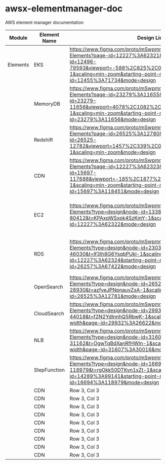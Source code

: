 # awsx-elementmanager-doc
AWS element manager documentation





| Module | Element Name | Design Link | Usecase Documents Link | Research Documents Link | SRE Link |
|----------|----------|----------|----------|----------|----------|
| Elements | EKS | https://www.figma.com/proto/mSwpmnkmrqHXX6AkzXzbtC/Aws-Elements?page-id=12227%3A62321&type=design&node-id=12496-79593&viewport=-588%2C825%2C0.32&t=GUblYNOFXFVDDj6p-1&scaling=min-zoom&starting-point-node-id=12455%3A71734&mode=design | https://synectiksinc-my.sharepoint.com/:w:/g/personal/quddus_mohammed_synectiks_com/EdhtIJm0CJNOrh3IuyJQhwMBHLfdc6hvG57oS8vaVgRPzg?e=nJ2zxx |  https://synectiksinc-my.sharepoint.com/:w:/g/personal/quddus_mohammed_synectiks_com/EY6SOy0vL8xOj8Kuee13h38B85LR9bGpa4ZsTsSeVOH8wQ?e=QObUqK | https://www.figma.com/proto/mSwpmnkmrqHXX6AkzXzbtC/Aws-Elements?page-id=12227%3A62321&type=design&node-id=28999-37369&viewport=403%2C10%2C0.14&t=irP2MjCrBvmjMJvJ-1&scaling=min-zoom&starting-point-node-id=12455%3A71734&mode=design |
|  | MemoryDB | https://www.figma.com/proto/mSwpmnkmrqHXX6AkzXzbtC/Aws-Elements?page-id=23279%3A11655&type=design&node-id=23279-11656&viewport=4078%2C1082%2C0.64&t=1I3wGiHFO2NTXFaN-1&scaling=min-zoom&starting-point-node-id=23279%3A11656&mode=design |  https://synectiksinc-my.sharepoint.com/:w:/g/personal/quddus_mohammed_synectiks_com/EUYp9xPFPEZBlgqbog3dnvkBBS9ZnsG8VpCwboB0cM4aHw?e=C6hrPn | https://synectiksinc-my.sharepoint.com/:w:/g/personal/quddus_mohammed_synectiks_com/ERjubKlwUIpNtH8xosawK3MBf-Y-gpfk666auFuqcLEVKg?e=jSNlfF |  |
|  | Redshift | https://www.figma.com/proto/mSwpmnkmrqHXX6AkzXzbtC/Aws-Elements?page-id=26525%3A12780&type=design&node-id=26525-12782&viewport=1457%2C339%2C0.11&t=6OvarMb4Wc3O4cZL-1&scaling=min-zoom&mode=design | https://synectiksinc-my.sharepoint.com/:w:/g/personal/quddus_mohammed_synectiks_com/EQNqLdsK2IVAgy_bYgIU3TUBE8xmsELqyInve21PcPAyWA?e=FF0QCa | https://synectiksinc-my.sharepoint.com/:w:/g/personal/quddus_mohammed_synectiks_com/EURe0jIS4zNKkkFs7XRNCoYB7q8J1Ntp9ZgCG-pXq7esag?e=9pVd0v |  |
|  | CDN | https://www.figma.com/proto/mSwpmnkmrqHXX6AkzXzbtC/Aws-Elements?page-id=12227%3A62323&type=design&node-id=15697-117688&viewport=-185%2C1877%2C0.12&t=v49tf0tMxR8GzJXf-1&scaling=min-zoom&starting-point-node-id=15697%3A118451&mode=design | https://synectiksinc-my.sharepoint.com/:w:/g/personal/quddus_mohammed_synectiks_com/EaBizCuEsTNFs2lTfTHAOJgBWRItyYOnW194T9LegYOcBA?e=AuhaOZ | https://synectiksinc-my.sharepoint.com/:w:/g/personal/quddus_mohammed_synectiks_com/EdxCwfvz5YlMh5BthzMj_6EBVNsmATZZCj8kvdjvJDpWIA?e=LT0WyV |  | 
|  | EC2 | https://www.figma.com/proto/mSwpmnkmrqHXX6AkzXzbtC/Aws-Elements?type=design&node-id=13381-80412&t=KPAxqWSxpk4SzKmY-1&scaling=min-zoom&page-id=12227%3A62322&mode=design |  https://synectiksinc-my.sharepoint.com/:w:/r/personal/mohammed_syed_synectiks_com/Documents/Use%20Case%20Amazon%20EC2.docx?d=w2e9ae2a1a54d4c7cbb0acac33fadf1bc&csf=1&web=1&e=Fom70V | https://synectiksinc-my.sharepoint.com/:w:/r/personal/mohammed_syed_synectiks_com/Documents/AWS-%20EC2%20Documentation.docx?d=w0718280fc47f4e448cff4963827feb8a&csf=1&web=1&e=3D34Hq | https://www.figma.com/proto/mSwpmnkmrqHXX6AkzXzbtC/Aws-Elements?page-id=28831%3A14248&type=design&node-id=28831-20374&viewport=841%2C699%2C0.03&t=NOSxQe21rTHLgY3y-1&scaling=min-zoom&starting-point-node-id=28860%3A24205&mode=design | 
|  | RDS | https://www.figma.com/proto/mSwpmnkmrqHXX6AkzXzbtC/Aws-Elements?type=design&node-id=23039-46030&t=If3lh8G6YsqbPUkl-1&scaling=min-zoom&page-id=12227%3A62324&starting-point-node-id=26257%3A67422&mode=design | https://synectiksinc-my.sharepoint.com/:w:/r/personal/mohammed_syed_synectiks_com/Documents/Use%20case-%20Amazon%20RDS%20PostgreSQl.docx?d=wa03435f639f74c74babb49a942b322a3&csf=1&web=1&e=U9amg0 | https://synectiksinc-my.sharepoint.com/:w:/r/personal/mohammed_syed_synectiks_com/Documents/RDS%20PostgreSQL%20Documentation.docx?d=w336919cebea2409bbbda559dc37c5e9a&csf=1&web=1&e=1wL5Qn | https://www.figma.com/proto/mSwpmnkmrqHXX6AkzXzbtC/Aws-Elements?page-id=12227%3A62324&type=design&node-id=30150-20837&viewport=242%2C215%2C0.08&t=KaLDwN422zCRBGw6-1&scaling=min-zoom&starting-point-node-id=26257%3A67422&mode=design | 
|  | OpenSearch | https://www.figma.com/proto/mSwpmnkmrqHXX6AkzXzbtC/Aws-Elements?type=design&node-id=26525-28930&t=azfyeJPNpnauyZsA-1&scaling=min-zoom&page-id=26525%3A12781&mode=design | https://synectiksinc-my.sharepoint.com/:w:/r/personal/mohammed_syed_synectiks_com/Documents/Use%20case%20OpenSearch.docx?d=we16f3ca6f05c46ef9aab82ee5f1c107a&csf=1&web=1&e=w8wDVQ | https://synectiksinc-my.sharepoint.com/:w:/r/personal/mohammed_syed_synectiks_com/Documents/Opensearch%20Documentation.docx?d=w2b38813eed44491f971b35faba78deec&csf=1&web=1&e=14HeVP |  | 
|  | CloudSearch | https://www.figma.com/proto/mSwpmnkmrqHXX6AkzXzbtC/Aws-Elements?type=design&node-id=29932-44018&t=f2N2YdInnhQ5RbwK-1&scaling=scale-down-width&page-id=29932%3A26622&mode=design | Usecase CloudSearch.docx | https://synectiksinc-my.sharepoint.com/:w:/r/personal/mohammed_syed_synectiks_com/Documents/CloudSearch%20Documentation.docx?d=w8e734557f5184d69877805f9dd5cd97c&csf=1&web=1&e=sfaKad |  | 
|  | NLB | https://www.figma.com/proto/mSwpmnkmrqHXX6AkzXzbtC/Aws-Elements?type=design&node-id=31607-31162&t=OgwTqBdXanRfHWIn-1&scaling=scale-down-width&page-id=31607%3A30016&mode=design | https://synectiksinc-my.sharepoint.com/:w:/r/personal/mohammed_syed_synectiks_com/Documents/Use%20case%20ELB,NLB.docx?d=w2d770dfd7227495f91869df1e1f204f4&csf=1&web=1&e=GS0mVz | Network Load Balancer Final.docx |  | 
|  | StepFunction | https://www.figma.com/proto/mSwpmnkmrqHXX6AkzXzbtC/Aws-Elements?type=design&node-id=16694-118979&t=rgOkk50DTKvn1xZt-1&scaling=min-zoom&page-id=14289%3A99141&starting-point-node-id=16694%3A118979&mode=design | https://synectiksinc-my.sharepoint.com/:w:/r/personal/mohammed_syed_synectiks_com/Documents/Use%20Case%20Step%20Function.docx?d=w4f5a505190b64deabb73dba7a32157ff&csf=1&web=1&e=NBAVGF | https://synectiksinc-my.sharepoint.com/:w:/r/personal/mohammed_syed_synectiks_com/Documents/Step%20Function%20documentation.docx?d=wc768459da6ae441a99edc1443d0e683e&csf=1&web=1&e=QOOlvJ |  | 
|  | CDN | Row 3, Col 3 | Row 3, Col 4 | Row 3, Col 5 | Row 3, Col 6 | 
|  | CDN | Row 3, Col 3 | Row 3, Col 4 | Row 3, Col 5 | Row 3, Col 6 | 
|  | CDN | Row 3, Col 3 | Row 3, Col 4 | Row 3, Col 5 | Row 3, Col 6 | 
|  | CDN | Row 3, Col 3 | Row 3, Col 4 | Row 3, Col 5 | Row 3, Col 6 | 
|  | CDN | Row 3, Col 3 | Row 3, Col 4 | Row 3, Col 5 | Row 3, Col 6 | 
|  | CDN | Row 3, Col 3 | Row 3, Col 4 | Row 3, Col 5 | Row 3, Col 6 | 
|  | CDN | Row 3, Col 3 | Row 3, Col 4 | Row 3, Col 5 | Row 3, Col 6 | 
|  | CDN | Row 3, Col 3 | Row 3, Col 4 | Row 3, Col 5 | Row 3, Col 6 | 
|  | CDN | Row 3, Col 3 | Row 3, Col 4 | Row 3, Col 5 | Row 3, Col 6 | 
